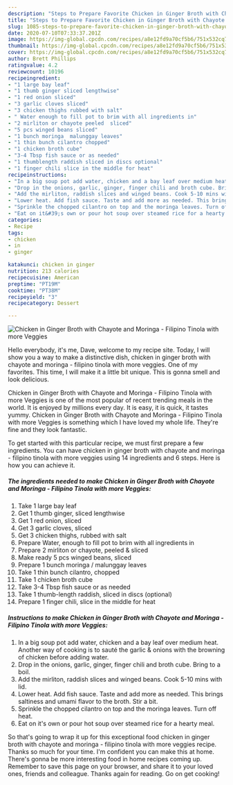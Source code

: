```yaml
---
description: "Steps to Prepare Favorite Chicken in Ginger Broth with Chayote and Moringa - Filipino Tinola with more Veggies"
title: "Steps to Prepare Favorite Chicken in Ginger Broth with Chayote and Moringa - Filipino Tinola with more Veggies"
slug: 1085-steps-to-prepare-favorite-chicken-in-ginger-broth-with-chayote-and-moringa-filipino-tinola-with-more-veggies
date: 2020-07-10T07:33:37.201Z
image: https://img-global.cpcdn.com/recipes/a8e12fd9a70cf5b6/751x532cq70/chicken-in-ginger-broth-with-chayote-and-moringa-filipino-tinola-with-more-veggies-recipe-main-photo.jpg
thumbnail: https://img-global.cpcdn.com/recipes/a8e12fd9a70cf5b6/751x532cq70/chicken-in-ginger-broth-with-chayote-and-moringa-filipino-tinola-with-more-veggies-recipe-main-photo.jpg
cover: https://img-global.cpcdn.com/recipes/a8e12fd9a70cf5b6/751x532cq70/chicken-in-ginger-broth-with-chayote-and-moringa-filipino-tinola-with-more-veggies-recipe-main-photo.jpg
author: Brett Phillips
ratingvalue: 4.2
reviewcount: 10196
recipeingredient:
- "1 large bay leaf"
- "1 thumb ginger sliced lengthwise"
- "1 red onion sliced"
- "3 garlic cloves sliced"
- "3 chicken thighs rubbed with salt"
- " Water enough to fill pot to brim with all ingredients in"
- "2 mirliton or chayote peeled  sliced"
- "5 pcs winged beans sliced"
- "1 bunch moringa  malunggay leaves"
- "1 thin bunch cilantro chopped"
- "1 chicken broth cube"
- "3-4 Tbsp fish sauce or as needed"
- "1 thumblength raddish sliced in discs optional"
- "1 finger chili slice in the middle for heat"
recipeinstructions:
- "In a big soup pot add water, chicken and a bay leaf over medium heat. Another way of cooking is to sauté the garlic &amp; onions with the browning of chicken before adding water."
- "Drop in the onions, garlic, ginger, finger chili and broth cube. Bring to a boil."
- "Add the mirliton, raddish slices and winged beans. Cook 5-10 mins with lid."
- "Lower heat. Add fish sauce. Taste and add more as needed. This brings saltiness and umami flavor to the broth. Stir a bit."
- "Sprinkle the chopped cilantro on top and the moringa leaves. Turn off heat."
- "Eat on it&#39;s own or pour hot soup over steamed rice for a hearty meal."
categories:
- Recipe
tags:
- chicken
- in
- ginger

katakunci: chicken in ginger 
nutrition: 213 calories
recipecuisine: American
preptime: "PT19M"
cooktime: "PT38M"
recipeyield: "3"
recipecategory: Dessert

---
```



![Chicken in Ginger Broth with Chayote and Moringa - Filipino Tinola with more Veggies](https://img-global.cpcdn.com/recipes/a8e12fd9a70cf5b6/751x532cq70/chicken-in-ginger-broth-with-chayote-and-moringa-filipino-tinola-with-more-veggies-recipe-main-photo.jpg)

Hello everybody, it's me, Dave, welcome to my recipe site. Today, I will show you a way to make a distinctive dish, chicken in ginger broth with chayote and moringa - filipino tinola with more veggies. One of my favorites. This time, I will make it a little bit unique. This is gonna smell and look delicious.

Chicken in Ginger Broth with Chayote and Moringa - Filipino Tinola with more Veggies is one of the most popular of recent trending meals in the world. It is enjoyed by millions every day. It is easy, it is quick, it tastes yummy. Chicken in Ginger Broth with Chayote and Moringa - Filipino Tinola with more Veggies is something which I have loved my whole life. They're fine and they look fantastic.




To get started with this particular recipe, we must first prepare a few ingredients. You can have chicken in ginger broth with chayote and moringa - filipino tinola with more veggies using 14 ingredients and 6 steps. Here is how you can achieve it.

<!--inarticleads1-->

##### The ingredients needed to make Chicken in Ginger Broth with Chayote and Moringa - Filipino Tinola with more Veggies:

1. Take 1 large bay leaf
1. Get 1 thumb ginger, sliced lengthwise
1. Get 1 red onion, sliced
1. Get 3 garlic cloves, sliced
1. Get 3 chicken thighs, rubbed with salt
1. Prepare  Water, enough to fill pot to brim with all ingredients in
1. Prepare 2 mirliton or chayote, peeled &amp; sliced
1. Make ready 5 pcs winged beans, sliced
1. Prepare 1 bunch moringa / malunggay leaves
1. Take 1 thin bunch cilantro, chopped
1. Take 1 chicken broth cube
1. Take 3-4 Tbsp fish sauce or as needed
1. Take 1 thumb-length raddish, sliced in discs (optional)
1. Prepare 1 finger chili, slice in the middle for heat




<!--inarticleads2-->

##### Instructions to make Chicken in Ginger Broth with Chayote and Moringa - Filipino Tinola with more Veggies:

1. In a big soup pot add water, chicken and a bay leaf over medium heat. Another way of cooking is to sauté the garlic &amp; onions with the browning of chicken before adding water.
1. Drop in the onions, garlic, ginger, finger chili and broth cube. Bring to a boil.
1. Add the mirliton, raddish slices and winged beans. Cook 5-10 mins with lid.
1. Lower heat. Add fish sauce. Taste and add more as needed. This brings saltiness and umami flavor to the broth. Stir a bit.
1. Sprinkle the chopped cilantro on top and the moringa leaves. Turn off heat.
1. Eat on it&#39;s own or pour hot soup over steamed rice for a hearty meal.




So that's going to wrap it up for this exceptional food chicken in ginger broth with chayote and moringa - filipino tinola with more veggies recipe. Thanks so much for your time. I'm confident you can make this at home. There's gonna be more interesting food in home recipes coming up. Remember to save this page on your browser, and share it to your loved ones, friends and colleague. Thanks again for reading. Go on get cooking!
